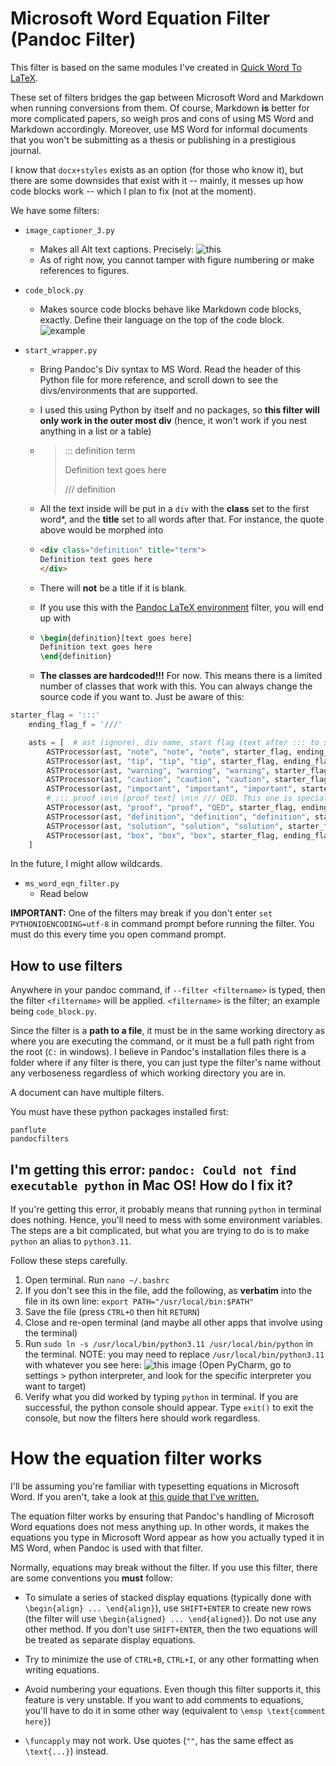 # Microsoft Word Equation Filter (Pandoc Filter)

This filter is based on the same modules I've
created in [Quick Word To LaTeX](https://github.com/ICPRplshelp/Quick-word-to-LaTeX-4).

These set of filters bridges the gap between Microsoft Word and Markdown when running conversions from them. Of course, Markdown **is** better for more complicated papers, so weigh pros and cons of using MS Word and Markdown accordingly. Moreover, use MS Word for informal documents that you won't be submitting as a thesis or publishing in a prestigious journal.

I know that `docx+styles` exists as an option (for those who know it), but there are some downsides that exist with it -- mainly, it messes up how code blocks work -- which I plan to fix (not at the moment).

We have some filters:

- `image_captioner_3.py`
    - Makes all Alt text captions. Precisely: ![this](https://media.discordapp.net/attachments/1036007721343926342/1060011166853771274/image.png)
    - As of right now, you cannot tamper with figure numbering or make references to figures.
- `code_block.py`
    - Makes source code blocks behave like Markdown code blocks, exactly.
      Define their language on the top of the code block.
     ![example](https://media.discordapp.net/attachments/1036007721343926342/1060011485713137804/image.png)

- `start_wrapper.py`
    - Bring Pandoc's Div syntax to MS Word. Read the header
      of this Python file for more reference, and scroll down to see
      the divs/environments that are supported.
    - I used this using Python by itself and no packages, so **this filter will only work in the outer most div** (hence, it won't work if you nest anything in a list or a table)
    - > ::: definition term
      >
      > Definition text goes here
      >
      > /// definition

    - All the text inside will be put in a `div` with the **class** set to the first word\*, and the **title** set to all words after that. For instance, the quote above would be morphed into
    - ```html
      <div class="definition" title="term"> 
      Definition text goes here 
      </div>
      ```
    - There will **not** be a title if it is blank.
    - If you use this with the [Pandoc LaTeX environment](https://github.com/chdemko/pandoc-latex-environment) filter, you will end up with
    - ```tex
      \begin{definition}[text goes here]
      Definition text goes here
      \end{definition}
      ```
    - **The classes are hardcoded!!!** For now. This means there is a limited number of classes that work with this. You can always change the source code if you want to. Just be aware of this:


```python
starter_flag = ':::'
    ending_flag_f = '///'

    asts = [  # ast (ignore), div name, start flag (text after ::: to signal env start), end flag (text after /// to signal end of env)
        ASTProcessor(ast, "note", "note", "note", starter_flag, ending_flag_f),
        ASTProcessor(ast, "tip", "tip", "tip", starter_flag, ending_flag_f),
        ASTProcessor(ast, "warning", "warning", "warning", starter_flag, ending_flag_f),
        ASTProcessor(ast, "caution", "caution", "caution", starter_flag, ending_flag_f),
        ASTProcessor(ast, "important", "important", "important", starter_flag, ending_flag_f),
        # ::: proof \n\n [proof text] \n\n /// QED. This one is special
        ASTProcessor(ast, "proof", "proof", "QED", starter_flag, ending_flag_f),
        ASTProcessor(ast, "definition", "definition", "definition", starter_flag, ending_flag_f),
        ASTProcessor(ast, "solution", "solution", "solution", starter_flag, ending_flag_f),
        ASTProcessor(ast, "box", "box", "box", starter_flag, ending_flag_f)
    ]
```

In the future, I might allow wildcards.

- `ms_word_eqn_filter.py`
    - Read below

**IMPORTANT:** One of the filters may break if you don't enter `set PYTHONIOENCODING=utf-8`
in command prompt before running the filter. You must do this every time you open command prompt.


## How to use filters

Anywhere in your pandoc command, if `--filter <filtername>` is typed, then the filter `<filtername>` will be applied. `<filtername>` is the filter; an example being `code_block.py`.

Since the filter is a **path to a file**, it must be in the same working directory as where you are executing the command, or it must be a full path right from the root (`C:` in windows). I believe in Pandoc's installation files there
is a folder where if any filter is there, you can just type
the filter's name without any verboseness regardless of which working directory you are in.

A document can have multiple filters.

You must have these python packages installed first:

```
panflute
pandocfilters
```


## I'm getting this error: `pandoc: Could not find executable python` in Mac OS! How do I fix it?

If you're getting this error, it probably means that running `python` in terminal does nothing. Hence, you'll
need to mess with some environment variables. The steps are a bit complicated, but what you are trying to do is
to make `python` an alias to `python3.11`.

Follow these steps carefully.

1. Open terminal. Run `nano ~/.bashrc`
2. If you don't see this in the file, add the following, as **verbatim** into the file in its own line: `export PATH="/usr/local/bin:$PATH"`
3. Save the file (press `CTRL+O` then hit `RETURN`)
4. Close and re-open terminal (and maybe all other apps that involve using the terminal)
5. Run `sudo ln -s /usr/local/bin/python3.11 /usr/local/bin/python` in the terminal. NOTE: you may need to replace `/usr/local/bin/python3.11` with whatever
   you see here: ![this image](https://media.discordapp.net/attachments/889357303034314782/1059019405721354291/image.png) (Open PyCharm, go to settings > python interpreter, and look for the specific interpreter you want to target)
6. Verify what you did worked by typing `python` in terminal. If you are successful, the python console should appear. Type `exit()` to exit the console, but
   now the filters here should work regardless.


# How the equation filter works

I'll be assuming you're familiar with typesetting equations in Microsoft Word. If you aren't, take a look at [this guide that I've written.](https://github.com/ICPRplshelp/Quick-word-to-LaTeX-4/wiki/Microsoft-Word-Equation-Syntax)

The equation filter works by ensuring that Pandoc's handling of Microsoft
Word equations does not mess anything up. In other words, it makes
the equations you type in Microsoft Word appear as how you actually
typed it in MS Word, when Pandoc is used with that filter.

Normally, equations may break without the filter. If you use this
filter, there are some conventions you **must** follow:

- To simulate a series of stacked display equations (typically done with `\begin{align} ... \end{align}`), use `SHIFT+ENTER` to create new rows (the filter will use `\begin{aligned} ... \end{aligned}`). Do not use any other method. If you don't use `SHIFT+ENTER`, then the two equations will be treated as separate display equations.

- Try to minimize the use of `CTRL+B`, `CTRL+I`, or any other formatting when writing equations.

- Avoid numbering your equations. Even though this filter supports it, this feature is very unstable. If you want to add comments to equations, you'll have to do it in some other way (equivalent to `\emsp \text{comment here}`)

- `\funcapply` may not work. Use quotes (`""`, has the same effect as `\text{...}`) instead.